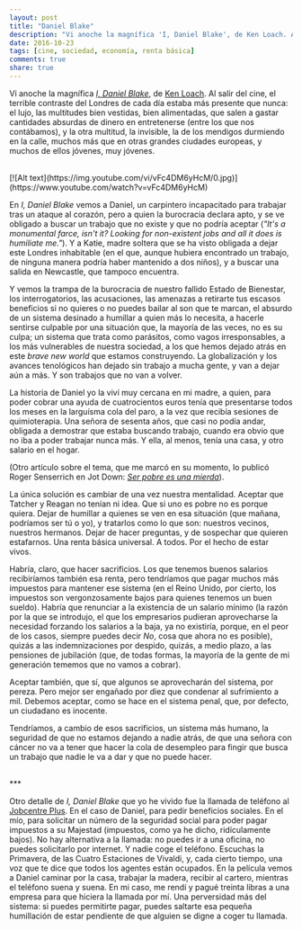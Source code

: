 ```yaml
---
layout: post
title: "Daniel Blake"
description: "Vi anoche la magnífica 'I, Daniel Blake', de Ken Loach. Al salir del cine, el terrible contraste del Londres de cada día, del que ya escribiré en su momento, estaba más presente que nunca: el lujo, las multitudes bien vestidas, bien alimentadas, que salen a gastar cantidades absurdas de dinero en entretenerse (entre ellos me cuento yo), y la otra multitud, la invisible, la de los mendigos durmiendo en la calle, más que en otras grandes ciudades europeas, y muchos de ellos jóvenes, muy jóvenes."
date: 2016-10-23
tags: [cine, sociedad, economía, renta básica]
comments: true
share: true
---
```


Vi anoche la magnífica [*I, Daniel Blake*](https://www.theguardian.com/film/i--daniel-blake), de [Ken Loach](https://es.wikipedia.org/wiki/Ken_Loach). Al salir del cine, el terrible contraste del Londres de cada día estaba más presente que nunca: el lujo, las multitudes bien vestidas, bien alimentadas, que salen a gastar cantidades absurdas de dinero en entretenerse (entre los que nos contábamos), y la otra multitud, la invisible, la de los mendigos durmiendo en la calle, muchos más que en otras grandes ciudades europeas, y muchos de ellos jóvenes, muy jóvenes.

<br>
[![Alt text](https://img.youtube.com/vi/vFc4DM6yHcM/0.jpg)](https://www.youtube.com/watch?v=vFc4DM6yHcM)
<br>

En *I, Daniel Blake* vemos a Daniel, un carpintero incapacitado para trabajar tras un ataque al corazón, pero a quien la burocracia declara apto, y se ve obligado a buscar un trabajo que no existe y que no podría aceptar (*"It's a monumental farce, isn't it? Looking for non-existent jobs and all it does is humiliate me."*). Y a Katie, madre soltera que se ha visto obligada a dejar este Londres inhabitable (en el que, aunque hubiera encontrado un trabajo, de ninguna manera podría haber mantenido a dos niños), y a buscar una salida en Newcastle, que tampoco encuentra.

Y vemos la trampa de la burocracia de nuestro fallido Estado de Bienestar, los interrogatorios, las acusaciones, las amenazas a retirarte tus escasos beneficios si no quieres o no puedes bailar al son que te marcan, el absurdo de un sistema desinado a humillar a quien más lo necesita, a hacerle sentirse culpable por una situación que, la mayoría de las veces, no es su culpa; un sistema que trata como parásitos, como vagos irresponsables, a los más vulnerables de nuestra sociedad, a los que hemos dejado atrás en este *brave new world* que estamos construyendo. La globalización y los avances tenológicos han dejado sin trabajo a mucha gente, y van a dejar aún a más. Y son trabajos que no van a volver. 

La historia de Daniel yo la viví muy cercana en mi madre, a quien, para poder cobrar una ayuda de cuatrocientos euros tenía que presentarse todos los meses
en la larguísma cola del paro, a la vez que recibía sesiones de quimioterapia. Una señora de sesenta años, que casi no podía andar, obligada a demostrar que estaba buscando trabajo, cuando era obvio que no iba a poder trabajar nunca más. Y ella, al menos, tenía una casa, y otro salario en el hogar.

(Otro artículo sobre el tema, que me marcó en su momento, lo publicó Roger Senserrich en Jot Down: [*Ser pobre es una mierda*](http://www.jotdown.es/2015/03/ser-pobre-es-una-mierda/)).

La única solución es cambiar de una vez nuestra mentalidad. Aceptar que Tatcher y Reagan no tenían ni idea. Que si uno es pobre no es porque quiera. Dejar de humillar a quienes se ven en esa situación (que mañana, podríamos ser tú o yo), y tratarlos como lo que son: nuestros vecinos, nuestros hermanos. Dejar de hacer preguntas, y de sospechar que quieren estafarnos. Una renta básica universal. A todos. Por el hecho de estar vivos. 

Habría, claro, que hacer sacrificios. Los que tenemos buenos salarios recibiríamos también esa renta, pero tendríamos que pagar muchos más impuestos para mantener ese sistema (en el Reino Unido, por cierto, los impuestos son vergonzosamente bajos para quienes tenemos un buen sueldo). Habría que renunciar a la existencia de un salario mínimo (la razón por la que se introdujo, el que los empresarios pudieran aprovecharse la necesidad forzando los salarios a la baja, ya no existiría, porque, en el peor de los casos, siempre puedes decir *No*, cosa que ahora no es posible), quizás a las indemnizaciones por despido, quizás, a medio plazo, a las pensiones de jubilación (que, de todas formas, la mayoría de la gente de mi generación tememos que no vamos a cobrar).

Aceptar también, que sí, que algunos se aprovecharán del sistema, por pereza. Pero mejor ser engañado por diez que condenar al sufrimiento a mil. Debemos aceptar, como se hace en el sistema penal, que, por defecto, un ciudadano es inocente.  


Tendríamos, a cambio de esos sacrificios, un sistema más humano, la seguridad de que no estamos dejando a nadie atrás, de que una señora con cáncer no va a tener que hacer la cola de desempleo para fingir que busca un trabajo que nadie le va a dar y que no puede hacer.

<br>
***
<br>

Otro detalle de *I, Daniel Blake* que yo he vivido fue la llamada de teléfono al [Jobcentre Plus](https://www.gov.uk/contact-jobcentre-plus). En el caso de Daniel, para pedir beneficios sociales. En el mío, para solicitar un número de la seguridad social para poder pagar impuestos a su Majestad (impuestos, como ya he dicho, ridículamente bajos). No hay alternativa a la llamada: no puedes ir a una oficina, no puedes solicitarlo por internet. Y nadie coge el teléfono. Escuchas la Primavera, de las Cuatro Estaciones de Vivaldi, y, cada cierto tiempo, una voz que te dice que todos los agentes están ocupados. En la película vemos a Daniel caminar por la casa, trabajar la madera, recibir al cartero, mientras el teléfono suena y suena. En mi caso, me rendí y pagué treinta libras a una empresa para que hiciera la llamada por mí. Una perversidad más del sistema: si puedes permitirte pagar, puedes saltarte esa pequeña humillación de estar pendiente de que alguien se digne a coger tu llamada.